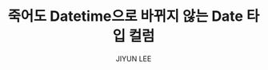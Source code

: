 ---
order: 22
layout: post
title: "죽어도 Datetime으로 바뀌지 않는 Date 타입 컬럼"
subtitle: ""
tag: Lesson Learned
type: lesson-learned
blog: true
text: true
author: JIYUN LEE
post-header: true
header-img: img/01_main.png
---
